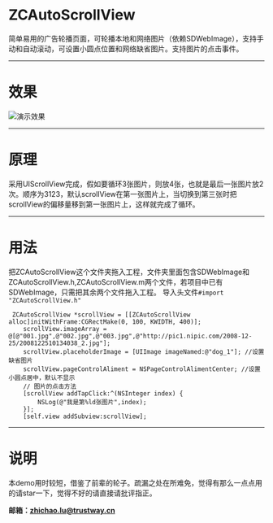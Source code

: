 # ZCAutoScrollView
简单易用的广告轮播页面，可轮播本地和网络图片（依赖SDWebImage），支持手动和自动滚动，可设置小圆点位置和网络缺省图片。支持图片的点击事件。
***
# 效果
![演示效果](http://7xt7mf.com1.z0.glb.clouddn.com/%E6%8F%90%E7%A4%BA%E6%A1%86.gif)
***
# 原理
采用UIScrollView完成，假如要循环3张图片，则放4张，也就是最后一张图片放2次。顺序为3123，默认scrollView在第一张图片上，当切换到第三张时把scrollView的偏移量移到第一张图片上，这样就完成了循环。
***

# 用法
把ZCAutoScrollView这个文件夹拖入工程，文件夹里面包含SDWebImage和ZCAutoScrollView.h,ZCAutoScrollView.m两个文件，若项目中已有SDWebImage，只需把其余两个文件拖入工程。
导入头文件`#import "ZCAutoScrollView.h"`


```
 ZCAutoScrollView *scrollView = [[ZCAutoScrollView alloc]initWithFrame:CGRectMake(0, 100, KWIDTH, 400)];
    scrollView.imageArray = @[@"001.jpg",@"002.jpg",@"003.jpg",@"http://pic1.nipic.com/2008-12-25/2008122510134038_2.jpg"];
    scrollView.placeholderImage = [UIImage imageNamed:@"dog_1"]; //设置缺省图片
    scrollView.pageControlAliment = NSPageControlAlimentCenter; //设置小圆点居中，默认不显示
    // 图片的点击方法
    [scrollView addTapClick:^(NSInteger index) {
        NSLog(@"我是第%ld张图片",index);
    }];
    [self.view addSubview:scrollView];

```
***
# 说明

本demo用时较短，借鉴了前辈的轮子。疏漏之处在所难免，觉得有那么一点点用的请star一下，觉得不好的请直接请批评指正。

**邮箱：zhichao.lu@trustway.cn**

